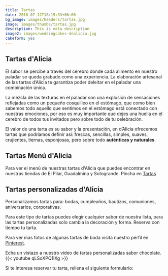 ```yaml
---
title: Tartas
date: 2018-07-12T18:19:33+06:00
bg_image: images/headers/tartas.jpg
image: images/thumbs/tartas.jpg
description: This is meta description
image2: images/weddingcakes-dealicia.jpg
cakeform: yes
---
```

## Tartas d'Alicia

El sabor se percibe a través del cerebro donde cada alimento en nuestro paladar se queda grabado como una experiencia. La elaboración artesanal de las tartas d’Alicia te garantiza poder deleitar en el paladar una combinación única.

La mezcla de las texturas en el paladar son una explosión de sensaciones reflejadas como un pequeño cosquilleo en el estómago, que como bien sabemos todo aquello que sentimos en el estómago está conectado con nuestras emociones, por eso es muy importante que dejes una huella en el cerebro de todos tus invitados pero sobre todo de tu celebración.

El valor de una tarta es su sabor y la presentación, en d’Alicia ofrecemos tartas que podríamos definir así: frescas, sencillas, simples, suaves, crujientes, tiernas, esponjosas, pero sobre todo **auténticas y naturales**.


## Tartas Menú d'Alicia

Para ver el menú de nuestras tartas [](/blog/catalogo-tartas)d'Alicia que puedes encontrar en nuestras tiendas de El Pilar, Guadalmina y Sotogrande. Pincha en [Tartas](/blog/catalogo-tartas) 

## Tartas personalizadas d'Alicia 

Personalizamos tartas para: bodas, cumpleaños, bautizos, comuniones, aniversarios, corporativas. 

Para este tipo de tartas puedes elegir cualquier sabor de nuestra lista, para las tartas personalizadas  solo cambia la decoración y forma.  Reserva con tiempo tu tarta.

Para ver más fotos de algunas tartas de boda visita nuestro perfil en [Pinterest](https://www.pinterest.es/dealicia_cafe/tartas-bodas/ "Pinterest").

Echa un vistazo a nuestro video de tartas personalizadas sabor chocolate. {{< youtube qLSoXPQ1lXg >}}

Si te interesa reservar tu tarta, rellena el siguiente formulario: